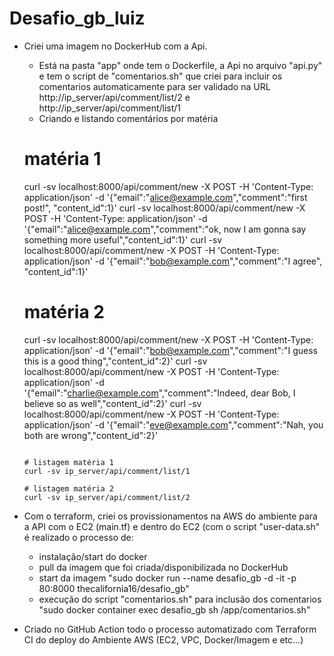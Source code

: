# Desafio_gb_luiz

- Criei uma imagem no DockerHub com a Api.
    - Está na pasta "app" onde tem o Dockerfile, a Api no arquivo "api.py" e tem o script de "comentarios.sh" que criei para incluir os comentarios automaticamente para ser validado na URL http://ip_server/api/comment/list/2 e http://ip_server/api/comment/list/1

    * Criando e listando comentários por matéria

    # matéria 1
    curl -sv localhost:8000/api/comment/new -X POST -H 'Content-Type: application/json' -d '{"email":"alice@example.com","comment":"first post!",   "content_id":1}'
    curl -sv localhost:8000/api/comment/new -X POST -H 'Content-Type: application/json' -d '{"email":"alice@example.com","comment":"ok, now I am    gonna say something more useful","content_id":1}'
    curl -sv localhost:8000/api/comment/new -X POST -H 'Content-Type: application/json' -d '{"email":"bob@example.com","comment":"I agree", "content_id":1}'

    # matéria 2
    curl -sv localhost:8000/api/comment/new -X POST -H 'Content-Type: application/json' -d '{"email":"bob@example.com","comment":"I guess this is a     good thing","content_id":2}'
    curl -sv localhost:8000/api/comment/new -X POST -H 'Content-Type: application/json' -d '{"email":"charlie@example.com","comment":"Indeed, dear  Bob, I believe so as well","content_id":2}'
    curl -sv localhost:8000/api/comment/new -X POST -H 'Content-Type: application/json' -d '{"email":"eve@example.com","comment":"Nah, you both are     wrong","content_id":2}'
    ```

    # listagem matéria 1
    curl -sv ip_server/api/comment/list/1

    # listagem matéria 2
    curl -sv ip_server/api/comment/list/2
    ```

- Com o terraform, criei os provissionamentos na AWS do ambiente para a API com o EC2 (main.tf) e dentro do EC2 (com o script "user-data.sh" é realizado o processo de:
    - instalação/start do docker
    - pull da imagem que foi criada/disponibilizada no DockerHub
    - start da imagem 
                "sudo docker run --name desafio_gb -d -it -p 80:8000 thecalifornia16/desafio_gb"
    - execução do script "comentarios.sh" para inclusão dos comentarios 
                "sudo docker container exec desafio_gb sh /app/comentarios.sh"

- Criado no GitHub Action todo o processo automatizado com Terraform CI do deploy do Ambiente AWS (EC2, VPC, Docker/Imagem e etc...)

